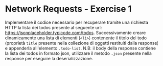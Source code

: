 # Network Requests - Exercise 1

Implementare il codice necessario per recuperare tramite una richiesta HTTP la lista dei todos presente al seguente url: https://jsonplaceholder.typicode.com/todos. Successivamente creare dinamicamente una lista di elementi (`<li>`) contenente il titolo del todo (proprietà `title` presente nella collezione di oggetti restituiti dalla response) e appenderla all'elemento `.todo-list`.
N.B: il body della response contiene la lista dei todos in formato json, utilizzare il metodo `.json` presente nella response per eseguire la deserializzazione.
